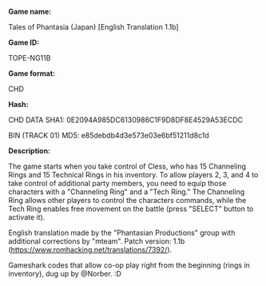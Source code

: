 **Game name:**

Tales of Phantasia (Japan) [English Translation 1.1b]

**Game ID:**

TOPE-NG11B

**Game format:**

CHD

**Hash:**

CHD DATA SHA1: 0E2094A985DC6130986C1F9D8DF8E4529A53ECDC

BIN (TRACK 01) MD5: e85debdb4d3e573e03e6bf51211d8c1d

**Description:**

The game starts when you take control of Cless, who has 15 Channeling Rings and 15 Technical Rings in his inventory. To allow players 2, 3, and 4 to take control of additional party members, you need to equip those characters with a "Channeling Ring" and a "Tech Ring." The Channeling Ring allows other players to control the characters commands, while the Tech Ring enables free movement on the battle (press "SELECT" button to activate it).

English translation made by the "Phantasian Productions" group with additional corrections by "mteam". Patch version: 1.1b (https://www.romhacking.net/translations/7392/).

Gameshark codes that allow co-op play right from the beginning (rings in inventory), dug up by @Norber. :D